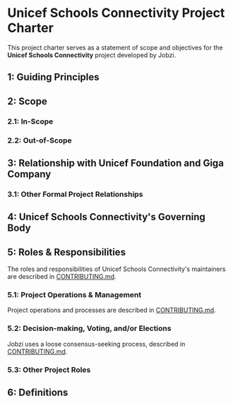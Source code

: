 # Unicef Schools Connectivity Project Charter

This project charter serves as a statement of scope and objectives for the **Unicef Schools Connectivity** project developed by Jobzi.

## 1: Guiding Principles

## 2: Scope

### 2.1: In-Scope

### 2.2: Out-of-Scope

## 3: Relationship with Unicef Foundation and Giga Company

### 3.1: Other Formal Project Relationships

## 4: Unicef Schools Connectivity's Governing Body

## 5: Roles & Responsibilities

The roles and responsibilities of Unicef Schools Connectivity's maintainers are described in [CONTRIBUTING.md].

### 5.1: Project Operations & Management

Project operations and processes are described in [CONTRIBUTING.md].

### 5.2: Decision-making, Voting, and/or Elections

Jobzi uses a loose consensus-seeking process, described in [CONTRIBUTING.md].

### 5.3: Other Project Roles

## 6: Definitions

[UNICEF]: https://www.unicef.org/
[GIGA Company]: https://giga.global/
[CODE_OF_CONDUCT.md]: https://github.com/Jobzi-Artificial-Intelligence/unicef-project/blob/master/CODE_OF_CONDUCT.md
[CONTRIBUTING.md]: https://github.com/Jobzi-Artificial-Intelligence/unicef-project/blob/master/CONTRIBUTING.md


